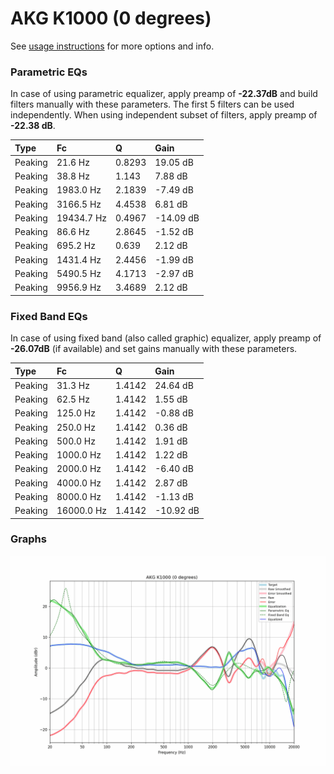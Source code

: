 # AKG K1000 (0 degrees)
See [usage instructions](https://github.com/jaakkopasanen/AutoEq#usage) for more options and info.

### Parametric EQs
In case of using parametric equalizer, apply preamp of **-22.37dB** and build filters manually
with these parameters. The first 5 filters can be used independently.
When using independent subset of filters, apply preamp of **-22.38 dB**.

| Type    | Fc         |      Q | Gain      |
|:--------|:-----------|:-------|:----------|
| Peaking | 21.6 Hz    | 0.8293 | 19.05 dB  |
| Peaking | 38.8 Hz    | 1.143  | 7.88 dB   |
| Peaking | 1983.0 Hz  | 2.1839 | -7.49 dB  |
| Peaking | 3166.5 Hz  | 4.4538 | 6.81 dB   |
| Peaking | 19434.7 Hz | 0.4967 | -14.09 dB |
| Peaking | 86.6 Hz    | 2.8645 | -1.52 dB  |
| Peaking | 695.2 Hz   | 0.639  | 2.12 dB   |
| Peaking | 1431.4 Hz  | 2.4456 | -1.99 dB  |
| Peaking | 5490.5 Hz  | 4.1713 | -2.97 dB  |
| Peaking | 9956.9 Hz  | 3.4689 | 2.12 dB   |

### Fixed Band EQs
In case of using fixed band (also called graphic) equalizer, apply preamp of **-26.07dB**
(if available) and set gains manually with these parameters.

| Type    | Fc         |      Q | Gain      |
|:--------|:-----------|:-------|:----------|
| Peaking | 31.3 Hz    | 1.4142 | 24.64 dB  |
| Peaking | 62.5 Hz    | 1.4142 | 1.55 dB   |
| Peaking | 125.0 Hz   | 1.4142 | -0.88 dB  |
| Peaking | 250.0 Hz   | 1.4142 | 0.36 dB   |
| Peaking | 500.0 Hz   | 1.4142 | 1.91 dB   |
| Peaking | 1000.0 Hz  | 1.4142 | 1.22 dB   |
| Peaking | 2000.0 Hz  | 1.4142 | -6.40 dB  |
| Peaking | 4000.0 Hz  | 1.4142 | 2.87 dB   |
| Peaking | 8000.0 Hz  | 1.4142 | -1.13 dB  |
| Peaking | 16000.0 Hz | 1.4142 | -10.92 dB |

### Graphs
![](./AKG%20K1000%20(0%20degrees).png)